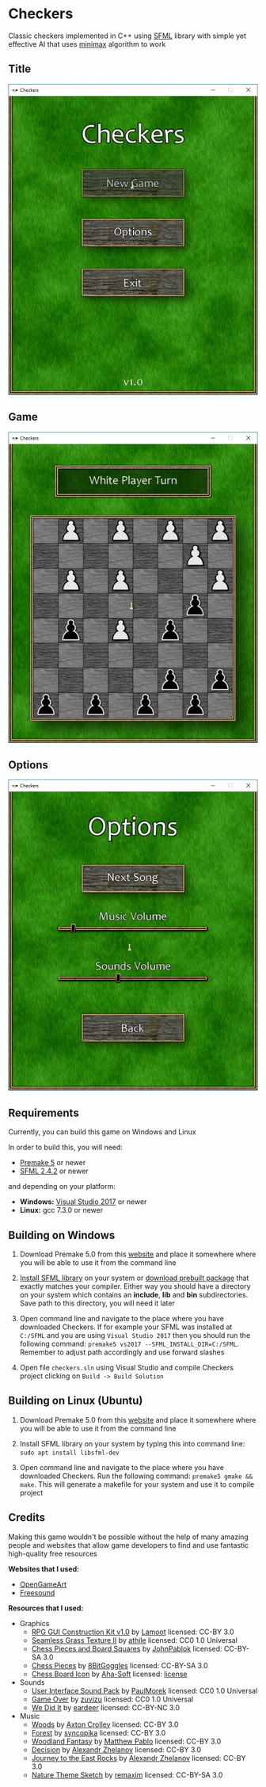 # Checkers

Classic checkers implemented in C++ using [SFML](https://github.com/SFML/SFML) library with simple
yet effective AI that uses [minimax](https://en.wikipedia.org/wiki/Minimax) algorithm to work

## Title

![Title](/misc/Title.jpg)

## Game

![Game](/misc/Game.jpg)

## Options

![Options](/misc/Options.jpg)

## Requirements

Currently, you can build this game on Windows and Linux

In order to build this, you will need:

- [Premake 5](https://premake.github.io/) or newer
- [SFML 2.4.2](https://github.com/SFML/SFML) or newer

and depending on your platform:

- **Windows:** [Visual Studio 2017](https://visualstudio.microsoft.com/) or newer
- **Linux:** gcc 7.3.0 or newer

## Building on Windows

1. Download Premake 5.0 from this [website](https://premake.github.io/download/) and place it somewhere where you will be able to use it from the command line

2. [Install SFML library](https://www.sfml-dev.org/tutorials/2.5/compile-with-cmake.php) on your system or [download prebuilt package](https://www.sfml-dev.org/download/sfml/2.5.1/) that exactly matches your compiler. Either way you should have a directory on your system which contains an **include**, **lib** and **bin** subdirectories. Save path to this directory, you will need it later

3. Open command line and navigate to the place where you have downloaded Checkers. If for example your SFML was installed at `C:/SFML` and you are using `Visual Studio 2017` then you should run the following command: `premake5 vs2017 --SFML_INSTALL_DIR=C:/SFML`. Remember to adjust path accordingly and use forward slashes

4. Open file `checkers.sln` using Visual Studio and compile Checkers project clicking on `Build -> Build Solution`

## Building on Linux (Ubuntu)

1. Download Premake 5.0 from this [website](https://premake.github.io/download/) and place it somewhere where you will be able to use it from the command line

2. Install SFML library on your system by typing this into command line: `sudo apt install libsfml-dev`

3. Open command line and navigate to the place where you have downloaded Checkers. Run the following command: `premake5 gmake && make`. This will generate a makefile for your system and use it to compile project

## Credits

Making this game wouldn't be possible without the help of many amazing people and websites
that allow game developers to find and use fantastic high-quality free resources

**Websites that I used:**

- [OpenGameArt](https://opengameart.org/)
- [Freesound](https://freesound.org/)

**Resources that I used:**

- Graphics
  - [RPG GUI Construction Kit v1.0](https://opengameart.org/content/rpg-gui-construction-kit-v10) by [Lamoot](https://opengameart.org/users/lamoot) licensed: CC-BY 3.0
  - [Seamless Grass Texture II](https://opengameart.org/content/seamless-grass-texture-ii) by [athile](https://opengameart.org/users/athile) licensed: CC0 1.0 Universal
  - [Chess Pieces and Board Squares](https://opengameart.org/content/chess-pieces-and-board-squares) by [JohnPablok](https://opengameart.org/users/johnpablok) licensed: CC-BY-SA 3.0
  - [Chess Pieces](https://opengameart.org/content/chess-pieces-3) by [8BitGoggles](https://opengameart.org/users/8bitgoggles) licensed: CC-BY-SA 3.0
  - [Chess Board Icon](http://www.iconarchive.com/show/chess-icons-by-aha-soft/chess-board-icon.html) by [Aha-Soft](http://www.aha-soft.com/) licensed: [license](http://www.iconarchive.com/icons/aha-soft/chess/license.txt)
- Sounds
  - [User Interface Sound Pack](https://freesound.org/people/PaulMorek/packs/18538/) by [PaulMorek](https://freesound.org/people/PaulMorek/) licensed: CC0 1.0 Universal
  - [Game Over](https://opengameart.org/content/game-over-0) by [zuvizu](https://opengameart.org/users/zuvizu) licensed: CC0 1.0 Universal
  - [We Did It](https://freesound.org/people/eardeer/sounds/423692/) by [eardeer](https://freesound.org/people/eardeer/) licensed: CC-BY-NC 3.0
- Music
  - [Woods](https://opengameart.org/content/woods) by [Axton Crolley](https://opengameart.org/users/axtoncrolley) licensed: CC-BY 3.0
  - [Forest](https://opengameart.org/content/forest) by [syncopika](https://opengameart.org/users/syncopika) licensed: CC-BY 3.0
  - [Woodland Fantasy](https://opengameart.org/content/woodland-fantasy) by [Matthew Pablo](https://opengameart.org/users/matthew-pablo) licensed: CC-BY 3.0
  - [Decision](https://opengameart.org/content/decision) by [Alexandr Zhelanov](https://opengameart.org/users/alexandr-zhelanov) licensed: CC-BY 3.0
  - [Journey to the East Rocks](https://opengameart.org/content/journey-to-the-east-rocks) by [Alexandr Zhelanov](https://opengameart.org/users/alexandr-zhelanov) licensed: CC-BY 3.0
  - [Nature Theme Sketch](https://opengameart.org/content/nature-theme-sketch) by [remaxim](https://opengameart.org/users/remaxim) licensed: CC-BY-SA 3.0
